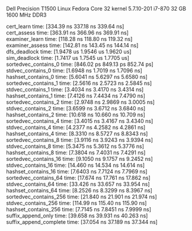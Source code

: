 Dell Precision T1500
Linux Fedora Core 32 kernel 5.7.10-201
i7-870
32 GB 1600 MHz DDR3

cert_learn              time:   [334.39 ns 337.18 ns 339.64 ns]                        
cert_assess             time:   [363.91 ns 366.96 ns 369.91 ns]                         
examiner_learn          time:   [118.28 ns 118.80 ns 119.32 ns]                           
examiner_assess         time:   [142.81 ns 143.45 ns 144.14 ns]                            
dfs_deadlock            time:   [1.9478 us 1.9546 us 1.9620 us]                          
sim_deadlock            time:   [1.7417 us 1.7545 us 1.7705 us]                          
sortedvec_contains_0    time:   [846.02 ps 849.13 ps 852.74 ps]                                  
stdvec_contains_0       time:   [1.6948 ns 1.7019 ns 1.7096 ns]                               
hashset_contains_0      time:   [5.6041 ns 5.6297 ns 5.6580 ns]                                
sortedvec_contains_1    time:   [2.5616 ns 2.5723 ns 2.5845 ns]                                  
stdvec_contains_1       time:   [3.4034 ns 3.4170 ns 3.4314 ns]                               
hashset_contains_1      time:   [7.4126 ns 7.4434 ns 7.4790 ns]                                
sortedvec_contains_2    time:   [2.9748 ns 2.9869 ns 3.0005 ns]                                  
stdvec_contains_2       time:   [3.6599 ns 3.6712 ns 3.6840 ns]                               
hashset_contains_2      time:   [10.618 ns 10.660 ns 10.709 ns]                                
sortedvec_contains_4    time:   [3.4015 ns 3.4167 ns 3.4340 ns]                                  
stdvec_contains_4       time:   [4.2377 ns 4.2582 ns 4.2861 ns]                               
hashset_contains_4      time:   [8.3310 ns 8.5727 ns 8.8343 ns]                                
sortedvec_contains_8    time:   [3.9116 ns 3.9243 ns 3.9394 ns]                                  
stdvec_contains_8       time:   [5.3475 ns 5.3612 ns 5.3776 ns]                               
hashset_contains_8      time:   [7.3804 ns 7.4031 ns 7.4291 ns]                                
sortedvec_contains_16   time:   [9.1050 ns 9.1757 ns 9.2452 ns]                                   
stdvec_contains_16      time:   [14.460 ns 14.534 ns 14.614 ns]                                
hashset_contains_16     time:   [7.6403 ns 7.7124 ns 7.7969 ns]                                 
sortedvec_contains_64   time:   [17.674 ns 17.761 ns 17.862 ns]                                   
stdvec_contains_64      time:   [33.426 ns 33.657 ns 33.954 ns]
hashset_contains_64     time:   [8.2526 ns 8.3299 ns 8.3967 ns]
sortedvec_contains_256  time:   [21.840 ns 21.901 ns 21.974 ns]                                    
stdvec_contains_256     time:   [114.99 ns 115.40 ns 115.90 ns]                                
hashset_contains_256    time:   [7.7145 ns 7.8451 ns 7.9999 ns]                                  
suffix_append_only      time:   [39.658 ns 39.931 ns 40.263 ns]                                
suffix_append_complete  time:   [37.054 ns 37.189 ns 37.344 ns]
